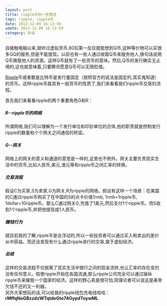 ```yaml
---
layout: post
title: ripple币的一些想法 
tags: ripple, ripple币
date: 2013-12-09 16:13:59
udate: 2013-12-09 16:13:59
category: 杂谈
---
```

  
[ripple]: https://ripple.com/ "Ripple 官网"  
  
自接触电脑以来,就听过虚拟货币,80后第一反应就能想到Q币,这种等价物可以买很多QQ的服务,但是不能提现。以前也有一些人通过收取Q币来服务他人,换句话说用Q币换取他人的资源。这样Q币就有了一些货币的意味。然后,Q币的发行确实无止境的,这也就意味着,只要腾讯愿意Q币可以无限贬值。  
  
[Ripple][ripple]币或者数是比特币是发行量固定（按照官方的说法是固定的,其实鬼知道）的货币。这样ripple币就具有一般货币的性质了,我们来看看我们ripple币交易的流程。  
  
首先我们来看看ripple的两个重要角色G和R：  

##### R--ripple币的网络
所谓网络,我们可以理解为一个发行单位和印钞单位的合体,他的职责就是控制发行ripple的数量和个个网关之间通信的桥梁。
  
##### G--网关  
网络上的网关的意义和通道的意思是一样的,这里也不例外。网关主要负责现实生活中的货币,比如人民币,美元,澳元等和ripple币之间汇率的转换。

##### 交易流程
假设C为买家,S为卖家,G为网关,R为ripple的网络。假设有这样一个场景：在美国的C通过ripple币购买了在中国的S的点卡价值1rmb, 1rmb=1ripple币, 1dollar=10ripple币。那么C通过网关G,充值了1美元,然后支付1个ripple币。而S收到1个ripple币,并把他提现成1人民币。  
##### 赚钱行为  
就目前我的了解,ripple币是会浮动的,所以一些投资者可以通过买入和卖出的差价从中获益。而还没发现有什么通过ripple进行的交易,属于虚拟经济。

##### 总结
这样的交易流程不仅脱离了现实生活中银行之间的现金流转,也让汇率的存在变的没有任何意义。假使ripple开始在各国流通,那么ripple公司完全可以通过操纵ripple币来摧毁一个国家的经济。这样的野心真是很可怕,阴谋论者可以说这是美帝欠钱不还的又一利器。  
另外大家想玩的话,可以给我的ripple钱包充电钱哈哈： **rMffqNoGBzzdzWTqtdeGto74GypdToywML**
